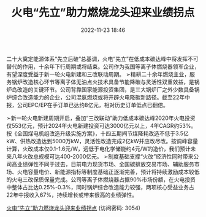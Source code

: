 ﻿---
title: 火电“先立”助力燃烧龙头迎来业绩拐点
date: 2022-11-23 18:46
tags:
- 龙源技术
updated: 
---

二十大奠定能源体系“先立后破”总基调，火电“先立”在低成本碳达峰中将发挥不可替代的作用，十余年下行周期或将结束。公司作为我国等离子体燃烧器领军企业，有望深度受益于新一轮火电新建和三改联动周期。
➢精耕二十余年燃烧主业，服务锅炉改造核心环节等离子体无油点火技术具备节能降碳与灵活性双重效益，是锅炉岛改造的关键环节。公司背靠国家能源投资集团，是三大锅炉厂之外少数具备锅炉综合改造能力的企业，公司混氨燃烧或将开辟火电降碳新路径。截至22年中报，公司EPC/EP在手订单已达约8亿元，相对历史订单低点已翻倍。
<!-- more -->
➢新一轮火电新建周期开启，叠加“三改联动”助力低成本碳达峰2020年火电投资仅553亿元，预计2024年火电新建投资可达3000亿元以上，4年CAGR约53%。按《全国煤电机组改造升级实施方案》，十四五期间节煤降耗改造不低于3.5亿kW、供热改造达到5000万kW，灵活性改造完成2亿kW并应改尽改。按调峰容量计算，火改成本仅0.1-1.6元/W，远低于电化学储能约4元/W的造价，我们预计未来八年火改总规模可达400-2000亿元。
➢制度基础支撑“火改”经济性同时带来公司高业绩弹性不同于过去，目前电力现货市场、全国碳排放交易市场、辅助服务市场、火电容量电价、新能源指标等制度基础正逐渐完善，预计将持续激励成本较低的火电三改保质保量完成。公司等离子体燃烧器占据90%市场份额，在火电投资中整体占比达0.25%-0.3%，同时锅炉综合改造能力较强，两项核心受益业务占22年中报收入67%，持续增长或带来很高的业绩弹性。

[火电“先立”助力燃烧龙头迎来业绩拐点](https://url12.ctfile.com/f/3948612-730745655-9b3191?p=3054)
(访问密码: 3054)

